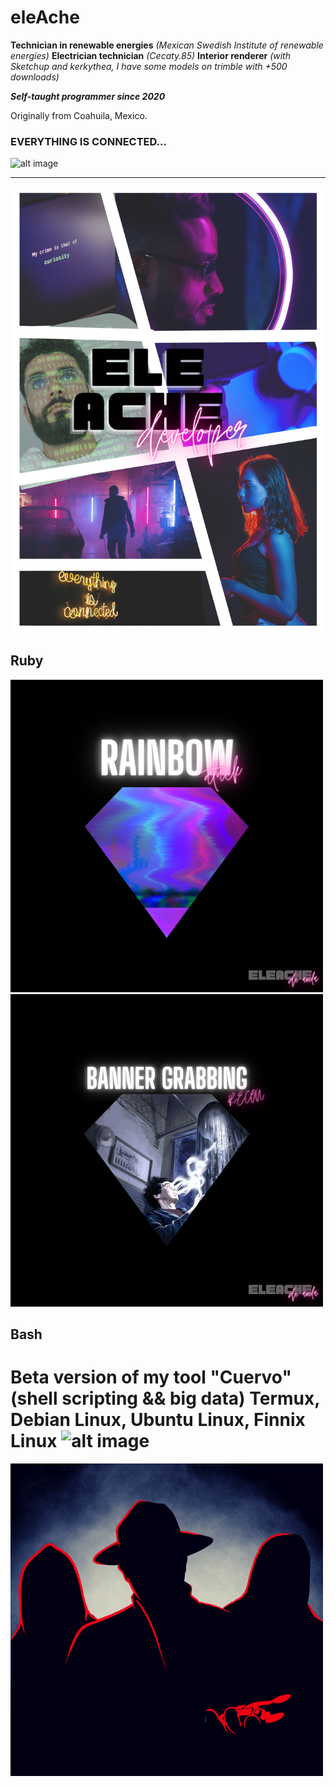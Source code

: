 # eleAche
**Technician in renewable energies** *(Mexican Swedish Institute of renewable energies)*
**Electrician technician** *(Cecaty.85)*
**Interior renderer** *(with Sketchup and kerkythea, I have some models on trimble with +500 downloads)*

***Self-taught programmer since 2020***

Originally from Coahuila, Mexico.

### EVERYTHING IS CONNECTED...
![alt image](wallpaper2.png)

---
![alt image](1.png)

## Ruby
![alt image](https://github.com/LuisHDeAvila/ruby-pentest/blob/main/images/1.png)
![alt image](https://github.com/LuisHDeAvila/ruby-pentest/blob/main/images/5.png)

## Bash
Beta version of my tool "Cuervo" (shell scripting && big data)
Termux, Debian Linux, Ubuntu Linux, Finnix Linux
![alt image](https://github.com/LuisHDeAvila/pro-cuervo/blob/main/docs/cuervo.png)
=== 

![alt image](wallpaper3.png)
